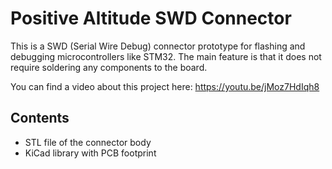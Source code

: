 # Positive Altitude SWD Connector

This is a SWD (Serial Wire Debug) connector prototype for flashing and debugging microcontrollers like STM32. The main feature is that it does not require soldering any components to the board.

You can find a video about this project here: 
https://youtu.be/jMoz7HdIqh8

## Contents
- STL file of the connector body
- KiCad library with PCB footprint
